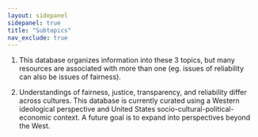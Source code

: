 ```yaml
---
layout: sidepanel
sidepanel: true
title: "Subtopics"
nav_exclude: true
---
```


1. This database organizes information into these 3 topics, but many resources are associated with more than one (eg. issues of reliability can also be issues of fairness).

2. Understandings of fairness, justice, transparency, and reliability differ across cultures. This database is currently curated using a Western ideological perspective and United States socio-cultural-political-economic context. A future goal is to expand into perspectives beyond the West.
